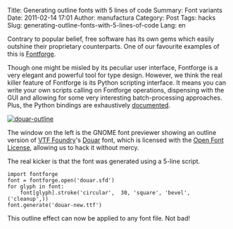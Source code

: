 Title: Generating outline fonts with 5 lines of code
Summary: Font variants
Date: 2011-02-14 17:01
Author: manufactura
Category: Post
Tags: hacks
Slug: generating-outline-fonts-with-5-lines-of-code
Lang: en

Contrary to popular belief, free software has its own gems
which easily outshine their proprietary counterparts. One of our
favourite examples of this is
[Fontforge](http://fontforge.sourceforge.net).

Though one might be misled by its peculiar user interface, Fontforge is
a very elegant and powerful tool for type design. However, we think the
real killer feature of Fontforge is its Python scripting interface. It
means you can write your own scripts calling on Fontforge operations,
dispensing with the GUI and allowing for some very interesting
batch-processing approaches. Plus, the Python bindings are exhaustively
[documented](http://fontforge.sourceforge.net/python.html).

[![]({filename}/media/douar-outline-1024x640.png "douar-outline")]({filename}/media/douar-outline.png)

The window on the left is the GNOME font previewer showing an outline
version of [VTF Foundry](http://www.vtf.fadebiaye.com/)'s
[Douar](http://www.fadebiaye.com/type/douar/) font, which is licensed
with the [Open Font License](http://scripts.sil.org/OFL), allowing us to
hack it without mercy.

The real kicker is that the font was generated using a 5-line script.

    import fontforge
    font = fontforge.open('douar.sfd')
    for glyph in font:
        font[glyph].stroke('circular',  30, 'square', 'bevel', ('cleanup',))
    font.generate('douar-new.ttf')

This outline effect can now be applied to any font file. Not bad!


